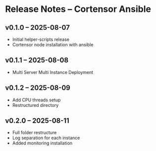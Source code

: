 # Release Notes – Cortensor Ansible

## v0.1.0 – 2025-08-07
- Initial helper-scripts release
- Cortensor node installation with ansible

## v0.1.1 – 2025-08-08
- Multi Server Multi Instance Deployment

## v0.1.2 – 2025-08-09
- Add CPU threads setup
- Restructured directory

## v0.2.0 – 2025-08-11
- Full folder restructure
- Log separation for each instance
- Added monitoring installation
